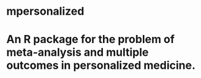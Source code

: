 # mpersonalized
# An R package for the problem of meta-analysis and multiple outcomes in personalized medicine.
